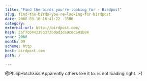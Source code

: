 ```yaml
---
title: "Find the birds you're looking for - Birdpost"
slug: find-the-birds-you-re-looking-for-birdpost
date: 2008-09-10 16:41:22 -0500
category: 
external-url: http://birdpost.com/
hash: 55f7c044239b373bdad3da9ced541b04
year: 2008
month: 09
scheme: http
host: birdpost.com
path: /

---
```


@PhilipHotchkiss Apparently others like it to.  is not loading right. :-)
